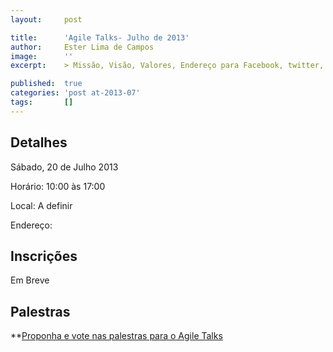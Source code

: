 ```yaml
---
layout:     post

title:      'Agile Talks- Julho de 2013'
author:     Ester Lima de Campos
image:      ''
excerpt:    > Missão, Visão, Valores, Endereço para Facebook, twitter, grupo no google, etc.

published:  true
categories: 'post at-2013-07'
tags:       []
---
```


## Detalhes

Sábado, 20 de Julho 2013

Horário: 10:00 às 17:00

Local: A definir

Endereço: 

## Inscrições

Em Breve

## Palestras

**<a href="http://call4paperz.com/events/rio-agile-talks-julho" target="Blank">Proponha e vote nas palestras para o Agile Talks</a>

